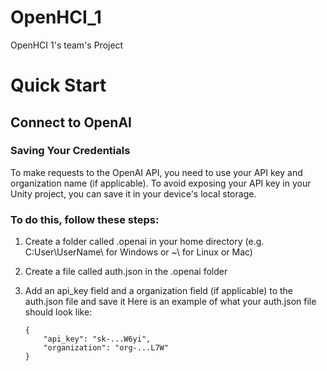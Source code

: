 # OpenHCI_1

OpenHCI 1's team's Project

# Quick Start

## Connect to OpenAI

### Saving Your Credentials

To make requests to the OpenAI API, you need to use your API key and organization name (if applicable). To avoid exposing your API key in your Unity project, you can save it in your device's local storage.

### To do this, follow these steps:

1. Create a folder called .openai in your home directory (e.g. C:User\UserName\ for Windows or ~\ for Linux or Mac)
2. Create a file called auth.json in the .openai folder
3. Add an api_key field and a organization field (if applicable) to the auth.json file and save it
   Here is an example of what your auth.json file should look like:

   ```
   {
       "api_key": "sk-...W6yi",
       "organization": "org-...L7W"
   }
   ```
